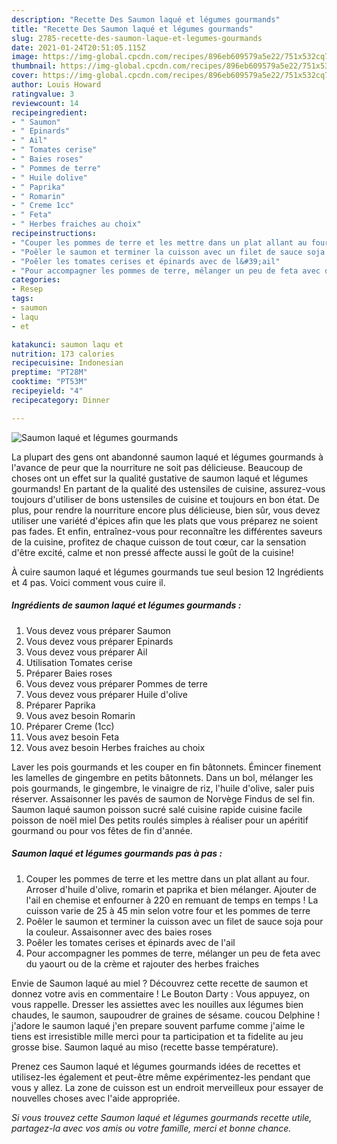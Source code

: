 ```yaml
---
description: "Recette Des Saumon laqué et légumes gourmands"
title: "Recette Des Saumon laqué et légumes gourmands"
slug: 2785-recette-des-saumon-laque-et-legumes-gourmands
date: 2021-01-24T20:51:05.115Z
image: https://img-global.cpcdn.com/recipes/896eb609579a5e22/751x532cq70/saumon-laque-et-legumes-gourmands-photo-principale-de-la-recette.jpg
thumbnail: https://img-global.cpcdn.com/recipes/896eb609579a5e22/751x532cq70/saumon-laque-et-legumes-gourmands-photo-principale-de-la-recette.jpg
cover: https://img-global.cpcdn.com/recipes/896eb609579a5e22/751x532cq70/saumon-laque-et-legumes-gourmands-photo-principale-de-la-recette.jpg
author: Louis Howard
ratingvalue: 3
reviewcount: 14
recipeingredient:
- " Saumon"
- " Epinards"
- " Ail"
- " Tomates cerise"
- " Baies roses"
- " Pommes de terre"
- " Huile dolive"
- " Paprika"
- " Romarin"
- " Creme 1cc"
- " Feta"
- " Herbes fraiches au choix"
recipeinstructions:
- "Couper les pommes de terre et les mettre dans un plat allant au four. Arroser d&#39;huile d&#39;olive, romarin et paprika et bien mélanger. Ajouter de l&#39;ail en chemise et enfourner à 220 en remuant de temps en temps ! La cuisson varie de 25 à 45 min selon votre four et les pommes de terre"
- "Poêler le saumon et terminer la cuisson avec un filet de sauce soja pour la couleur. Assaisonner avec des baies roses"
- "Poêler les tomates cerises et épinards avec de l&#39;ail"
- "Pour accompagner les pommes de terre, mélanger un peu de feta avec du yaourt ou de la crème et rajouter des herbes fraiches"
categories:
- Resep
tags:
- saumon
- laqu
- et

katakunci: saumon laqu et 
nutrition: 173 calories
recipecuisine: Indonesian
preptime: "PT28M"
cooktime: "PT53M"
recipeyield: "4"
recipecategory: Dinner

---
```



![Saumon laqué et légumes gourmands](https://img-global.cpcdn.com/recipes/896eb609579a5e22/751x532cq70/saumon-laque-et-legumes-gourmands-photo-principale-de-la-recette.jpg)

La plupart des gens ont abandonné saumon laqué et légumes gourmands à l'avance de peur que la nourriture ne soit pas délicieuse. Beaucoup de choses ont un effet sur la qualité gustative de saumon laqué et légumes gourmands! En partant de la qualité des ustensiles de cuisine, assurez-vous toujours d'utiliser de bons ustensiles de cuisine et toujours en bon état. De plus, pour rendre la nourriture encore plus délicieuse, bien sûr, vous devez utiliser une variété d'épices afin que les plats que vous préparez ne soient pas fades. Et enfin, entraînez-vous pour reconnaître les différentes saveurs de la cuisine, profitez de chaque cuisson de tout cœur, car la sensation d'être excité, calme et non pressé affecte aussi le goût de la cuisine!

<!--inarticleads1-->

À cuire saumon laqué et légumes gourmands tue seul besion 12 Ingrédients et 4 pas. Voici comment vous cuire il.

##### Ingrédients de saumon laqué et légumes gourmands :

1. Vous devez vous préparer  Saumon
1. Vous devez vous préparer  Epinards
1. Vous devez vous préparer  Ail
1. Utilisation  Tomates cerise
1. Préparer  Baies roses
1. Vous devez vous préparer  Pommes de terre
1. Vous devez vous préparer  Huile d&#39;olive
1. Préparer  Paprika
1. Vous avez besoin  Romarin
1. Préparer  Creme (1cc)
1. Vous avez besoin  Feta
1. Vous avez besoin  Herbes fraiches au choix


Laver les pois gourmands et les couper en fin bâtonnets. Émincer finement les lamelles de gingembre en petits bâtonnets. Dans un bol, mélanger les pois gourmands, le gingembre, le vinaigre de riz, l&#39;huile d&#39;olive, saler puis réserver. Assaisonner les pavés de saumon de Norvège Findus de sel fin. Saumon laqué saumon poisson sucré salé cuisine rapide cuisine facile poisson de noël miel Des petits roulés simples à réaliser pour un apéritif gourmand ou pour vos fêtes de fin d&#39;année. 

<!--inarticleads2-->

##### Saumon laqué et légumes gourmands pas à pas :

1. Couper les pommes de terre et les mettre dans un plat allant au four. Arroser d&#39;huile d&#39;olive, romarin et paprika et bien mélanger. Ajouter de l&#39;ail en chemise et enfourner à 220 en remuant de temps en temps ! La cuisson varie de 25 à 45 min selon votre four et les pommes de terre
1. Poêler le saumon et terminer la cuisson avec un filet de sauce soja pour la couleur. Assaisonner avec des baies roses
1. Poêler les tomates cerises et épinards avec de l&#39;ail
1. Pour accompagner les pommes de terre, mélanger un peu de feta avec du yaourt ou de la crème et rajouter des herbes fraiches


Envie de Saumon laqué au miel ? Découvrez cette recette de saumon et donnez votre avis en commentaire ! Le Bouton Darty : Vous appuyez, on vous rappelle. Dresser les assiettes avec les nouilles aux légumes bien chaudes, le saumon, saupoudrer de graines de sésame. coucou Delphine ! j&#39;adore le saumon laqué j&#39;en prepare souvent parfume comme j&#39;aime le tiens est irresistible mille merci pour ta participation et ta fidelite au jeu grosse bise. Saumon laqué au miso (recette basse température). 

<!--inarticleads1-->

<p>
Prenez ces Saumon laqué et légumes gourmands idées de recettes et utilisez-les également et peut-être même expérimentez-les pendant que vous y allez. La zone de cuisson est un endroit merveilleux pour essayer de nouvelles choses avec l'aide appropriée.
</p>

<p>
<i>Si vous trouvez cette Saumon laqué et légumes gourmands recette utile, partagez-la avec vos amis ou votre famille, merci et bonne chance.</i>
</p>
